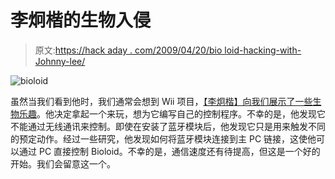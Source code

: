 # 李炯楷的生物入侵

> 原文:[https://hack aday . com/2009/04/20/bio loid-hacking-with-Johnny-lee/](https://hackaday.com/2009/04/20/bioloid-hacking-with-johnny-lee/)

![bioloid](../Images/2685cab484bef68582fe21c2128f8ae3.png "bioloid")

虽然当我们看到他时，我们通常会想到 Wii 项目，[【李炯楷】向我们展示了一些生物乐趣](http://procrastineering.blogspot.com/2009/04/adventures-with-bioloid.html)。他决定拿起一个来玩，想为它编写自己的控制程序。不幸的是，他发现它不能通过无线通讯来控制。即使在安装了蓝牙模块后，他发现它只是用来触发不同的预定动作。经过一些研究，他发现如何将蓝牙模块连接到主 PC 链接，这使他可以通过 PC 直接控制 Bioloid。不幸的是，通信速度还有待提高，但这是一个好的开始。我们会留意这一个。